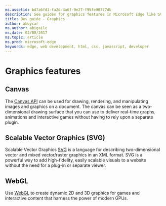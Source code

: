 ```yaml
---
ms.assetid: bd7a6fd1-fa2d-4a6f-9e27-f95fe90777db
description: See guides for graphics features in Microsoft Edge like SVG and WebGL.
title: Dev guide - Graphics
author: abbycar
ms.author: abigailc
ms.date: 02/08/2017
ms.topic: article
ms.prod: microsoft-edge
keywords: edge, web development, html, css, javascript, developer
---
```


# Graphics features

## Canvas

The [Canvas API](./graphics/canvas.md) can be used for drawing, rendering, and manipulating images and graphics on a document. The canvas can be seen as a two-dimensional drawing surface that you can use to deliver real-time graphs, animations and interactive games without having to rely upon a separate plugin.

## Scalable Vector Graphics (SVG)

Scalable Vector Graphics [SVG](./graphics/SVG.md) is a language for describing two-dimensional vector and mixed vector/raster graphics in an XML format. SVG is a powerful way to add high-fidelity, easily scalable visuals to a website without the need for a plug-in or separate viewer.

## WebGL
Use [WebGL](./graphics/WebGL.md) to create dynamic 2D and 3D graphics for games and interactive content that harness the power of modern GPUs.
